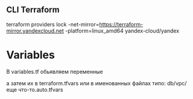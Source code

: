 ## CLI Terraform

terraform providers lock -net-mirror=https://terraform-mirror.yandexcloud.net -platform=linux_amd64 yandex-cloud/yandex

# Variables

В variables.tf обьявляем переменные

а затем их в terraform.tfvars или в именованных файлах типо: db/vpc/еще что-то.auto.tfvars




